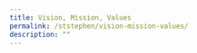 ```yaml
---
title: Vision, Mission, Values
permalink: /ststephen/vision-mission-values/
description: ""
---
```

